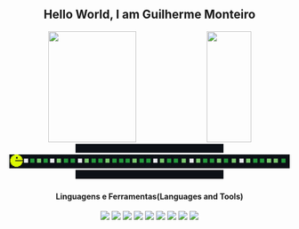 <h2 align="center">Hello World, I am Guilherme Monteiro</h2>
<div align="center">
  <img height="200" width="56%" src="https://github-readme-stats.vercel.app/api?username=guimonteirozz&count_private=true&theme=onedark&show_icons=true"/>
  <img height="200" width="40%" src="https://github-readme-stats.vercel.app/api/top-langs/?username=guimonteirozz&theme=onedark&layout=compact&langs_count=10"/> 
</div>

<div align="center">
  <img height="16px" src="fundo-gambiarra.png"/>
  <img src="pacman-eating-commits-blocks.gif"/>
  <img height="16px" src="fundo-gambiarra.png"/>
</div>

<h4 align="center">Linguagens e Ferramentas(Languages and Tools)</h4>
<div align="center">
  <img height="36px" src="https://cdn.jsdelivr.net/gh/devicons/devicon/icons/html5/html5-original.svg" />
  <img height="36px" src="https://cdn.jsdelivr.net/gh/devicons/devicon/icons/css3/css3-original.svg" />
  <img height="36px" src="https://cdn.jsdelivr.net/gh/devicons/devicon/icons/sass/sass-original.svg" />
  <img height="36px" src="https://cdn.jsdelivr.net/gh/devicons/devicon/icons/javascript/javascript-original.svg" />
  <img height="36px" src="https://cdn.jsdelivr.net/gh/devicons/devicon/icons/react/react-original.svg" />
  <img height="36px" src="https://cdn.jsdelivr.net/gh/devicons/devicon/icons/python/python-original.svg" />
  <img height="36px" src="https://cdn.jsdelivr.net/gh/devicons/devicon/icons/git/git-original.svg" />
  <img height="36px" src="https://cdn.jsdelivr.net/gh/devicons/devicon/icons/ubuntu/ubuntu-plain.svg" />
  <img height="36px" src="https://cdn.jsdelivr.net/gh/devicons/devicon/icons/figma/figma-original.svg" />
</div>
